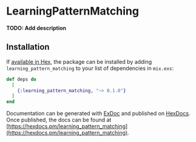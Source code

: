 # LearningPatternMatching

**TODO: Add description**

## Installation

If [available in Hex](https://hex.pm/docs/publish), the package can be installed
by adding `learning_pattern_matching` to your list of dependencies in `mix.exs`:

```elixir
def deps do
  [
    {:learning_pattern_matching, "~> 0.1.0"}
  ]
end
```

Documentation can be generated with [ExDoc](https://github.com/elixir-lang/ex_doc)
and published on [HexDocs](https://hexdocs.pm). Once published, the docs can
be found at [https://hexdocs.pm/learning_pattern_matching](https://hexdocs.pm/learning_pattern_matching).

